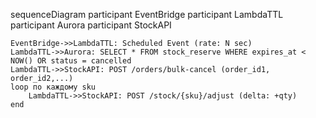 sequenceDiagram
    participant EventBridge
    participant LambdaTTL
    participant Aurora
    participant StockAPI

    EventBridge->>LambdaTTL: Scheduled Event (rate: N sec)
    LambdaTTL->>Aurora: SELECT * FROM stock_reserve WHERE expires_at < NOW() OR status = cancelled
    LambdaTTL->>StockAPI: POST /orders/bulk-cancel (order_id1, order_id2,...)
    loop по каждому sku
        LambdaTTL->>StockAPI: POST /stock/{sku}/adjust (delta: +qty)
    end
    